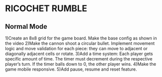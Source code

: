 <h1>RICOCHET RUMBLE</h1>

<h2>Normal Mode</h2>

1)Create an 8x8 grid for the game board. Make the base config as shown in the video
2)Make the cannon shoot a circular bullet. Implement movement logic and move validation for each piece: they can move to adjacent or diagonally adjacent cells or rotate.
3)Add a time system: Each player gets specific amount of time. The timer must decrement during the respective player’s turn. If the timer balls down to 0, the other player wins.
4)Make the game mobile responsive.
5)Add pause, resume and reset feature.
